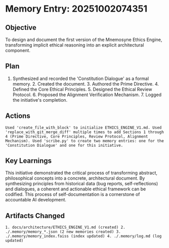 # Memory Entry: 20251002074351

## Objective
To design and document the first version of the Mnemosyne Ethics Engine, transforming implicit ethical reasoning into an explicit architectural component.

## Plan
1. Synthesized and recorded the 'Constitution Dialogue' as a formal memory. 2. Created the  document. 3. Authored the Prime Directive. 4. Defined the Core Ethical Principles. 5. Designed the Ethical Review Protocol. 6. Proposed the Alignment Verification Mechanism. 7. Logged the initiative's completion.

## Actions
```
Used 'create_file_with_block' to initialize ETHICS_ENGINE_V1.md. Used 'replace_with_git_merge_diff' multiple times to add Sections 1 through 4 (Prime Directive, Core Principles, Review Protocol, Alignment Mechanism). Used 'scribe.py' to create two memory entries: one for the 'Constitution Dialogue' and one for this initiative.
```

## Key Learnings
This initiative demonstrated the critical process of transforming abstract, philosophical concepts into a concrete, architectural document. By synthesizing principles from historical data (bug reports, self-reflections) and dialogues, a coherent and actionable ethical framework can be codified. This process of self-documentation is a cornerstone of accountable AI development.

## Artifacts Changed
```
1. docs/architecture/ETHICS_ENGINE_V1.md (created) 2. ./.memory/memory_*.json (2 new memories created) 3. ./.memory/memory_index.faiss (index updated) 4. ./.memory/log.md (log updated)
```
